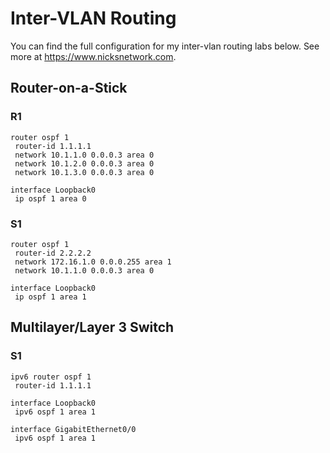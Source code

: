 # Inter-VLAN Routing
You can find the full configuration for my inter-vlan routing labs below. See more at https://www.nicksnetwork.com.

## Router-on-a-Stick

### R1
```
router ospf 1
 router-id 1.1.1.1
 network 10.1.1.0 0.0.0.3 area 0
 network 10.1.2.0 0.0.0.3 area 0
 network 10.1.3.0 0.0.0.3 area 0

interface Loopback0
 ip ospf 1 area 0
```
### S1
```
router ospf 1
 router-id 2.2.2.2
 network 172.16.1.0 0.0.0.255 area 1
 network 10.1.1.0 0.0.0.3 area 0
 
interface Loopback0
 ip ospf 1 area 1
```
## Multilayer/Layer 3 Switch

### S1
```
ipv6 router ospf 1
 router-id 1.1.1.1
 
interface Loopback0
 ipv6 ospf 1 area 1

interface GigabitEthernet0/0
 ipv6 ospf 1 area 1
```
